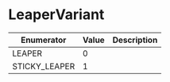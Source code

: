# LeaperVariant

| Enumerator     | Value | Description |
| -------------- | ----- | ----------- |
| LEAPER         | 0     |             |
| STICKY\_LEAPER | 1     |             |
